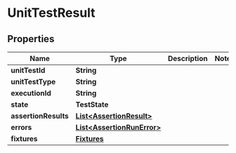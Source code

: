 

# UnitTestResult


## Properties

| Name | Type | Description | Notes |
|------------ | ------------- | ------------- | -------------|
|**unitTestId** | **String** |  |  |
|**unitTestType** | **String** |  |  |
|**executionId** | **String** |  |  |
|**state** | **TestState** |  |  |
|**assertionResults** | [**List&lt;AssertionResult&gt;**](AssertionResult.md) |  |  |
|**errors** | [**List&lt;AssertionRunError&gt;**](AssertionRunError.md) |  |  |
|**fixtures** | [**Fixtures**](Fixtures.md) |  |  |



